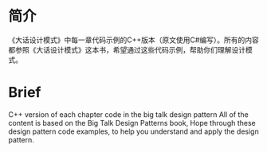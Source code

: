 # 简介
《大话设计模式》中每一章代码示例的C++版本（原文使用C#编写）。所有的内容都参照《大话设计模式》这本书，希望通过这些代码示例，帮助你们理解设计模式。
# Brief
C++ version of each chapter code in the big talk design pattern
All of the content is based on the Big Talk Design Patterns book,
Hope through these design pattern code examples, to help you understand and apply the design pattern.

